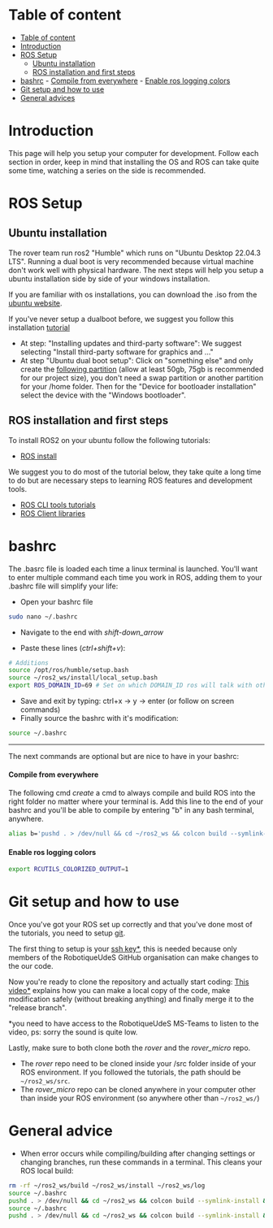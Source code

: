 # Table of content

- [Table of content](#table-of-content)
- [Introduction](#introduction)
- [ROS Setup](#ros-setup)
  - [Ubuntu installation](#ubuntu-installation)
  - [ROS installation and first steps](#ros-installation-and-first-steps)
- [bashrc](#bashrc) - [Compile from everywhere](#compile-from-everywhere) - [Enable ros logging colors](#enable-ros-logging-colors)
- [Git setup and how to use](#git-setup-and-how-to-use)
- [General advices](#general-advices)

# Introduction

This page will help you setup your computer for development. Follow each section in order, keep in mind that installing the OS and ROS can take quite some time, watching a series on the side is recommended.

# ROS Setup

## Ubuntu installation

The rover team run ros2 "Humble" which runs on "Ubuntu Desktop 22.04.3 LTS". Running a dual boot is very recommended because virtual machine don't work well with physical hardware. The next steps will help you setup a ubuntu installation side by side of your windows installation.

If you are familiar with os installations, you can download the .iso from the [ubuntu website](https://ubuntu.com/download/desktop).

If you've never setup a dualboot before, we suggest you follow this installation [tutorial](https://medium.com/linuxforeveryone/how-to-install-ubuntu-20-04-and-dual-boot-alongside-windows-10-323a85271a73)

- At step: "Installing updates and third-party software": We suggest selecting "Install third-party software for graphics and ..."
- At step "Ubuntu dual boot setup": Click on "something else" and only create the [following partition](https://miro.medium.com/v2/resize:fit:720/format:webp/1*NHz494_x-btfTl4tnm0Muw.png) (allow at least 50gb, 75gb is recommended for our project size), you don't need a swap partition or another partition for your /home folder. Then for the "Device for bootloader installation" select the device with the "Windows bootloader".

## ROS installation and first steps

To install ROS2 on your ubuntu follow the following tutorials:

- [ROS install](https://docs.ros.org/en/humble/Installation/Ubuntu-Install-Debians.html)

We suggest you to do most of the tutorial below, they take quite a long time to do but are necessary steps to learning ROS features and development tools.

- [ROS CLI tools tutorials](https://docs.ros.org/en/humble/Tutorials/Beginner-CLI-Tools.html)
- [ROS Client libraries](https://docs.ros.org/en/humble/Tutorials/Beginner-Client-Libraries.html)

# bashrc

The .basrc file is loaded each time a linux terminal is launched. You'll want to enter multiple command each time you work in ROS, adding them to your .bashrc file will simplify your life:

- Open your bashrc file

```bash
sudo nano ~/.bashrc
```

- Navigate to the end with _shift-down_arrow_

- Paste these lines (_ctrl+shift+v_):

```bash
# Additions
source /opt/ros/humble/setup.bash
source ~/ros2_ws/install/local_setup.bash
export ROS_DOMAIN_ID=69 # Set on which DOMAIN_ID ros will talk with other computer, all our computer are set on 69
```

- Save and exit by typing: ctrl+x -> y -> enter (or follow on screen commands)
- Finally source the bashrc with it's modification:

```bash
source ~/.bashrc
```

---

The next commands are optional but are nice to have in your bashrc:

#### Compile from everywhere

The following cmd _create_ a cmd to always compile and build ROS into the right folder no matter where your terminal is. Add this line to the end of your bashrc and you'll be able to compile by entering "b" in any bash terminal, anywhere.

```bash
alias b='pushd . > /dev/null && cd ~/ros2_ws && colcon build --symlink-install && popd > /dev/null'
```

#### Enable ros logging colors

```bash
export RCUTILS_COLORIZED_OUTPUT=1
```

# Git setup and how to use

Once you've got your ROS set up correctly and that you've done most of the tutorials, you need to setup [git](https://git-scm.com/).

The first thing to setup is your [ssh key\*](https://usherbrooke.sharepoint.com/:v:/r/sites/Robotique-UdeS/Documents%20partages/Rover%20-%20G%C3%A9n%C3%A9ral/Tutoriel%20nouveaux/Setup%20ssh%20key.mkv?csf=1&web=1&e=Nlbyax), this is needed because only members of the RobotiqueUdeS GitHub organisation can make changes to the our code.

Now you're ready to clone the repository and actually start coding: [This video\*](https://usherbrooke.sharepoint.com/:v:/r/sites/Robotique-UdeS/Documents%20partages/Rover%20-%20G%C3%A9n%C3%A9ral/Tutoriel%20nouveaux/Comment%20utiliser%20git%20ish.mkv?csf=1&web=1&e=d0ssRe) explains how you can make a local copy of the code, make modification safely (without breaking anything) and finally merge it to the "release branch".

\*you need to have access to the RobotiqueUdeS MS-Teams to listen to the video, ps: sorry the sound is quite low.

Lastly, make sure to both clone both the _rover_ and the _rover_micro_ repo.

- The _rover_ repo need to be cloned inside your /src folder inside of your ROS environment. If you followed the tutorials, the path should be  `~/ros2_ws/src`.
- The _rover_micro_ repo can be cloned anywhere in your computer other than inside your ROS environment (so anywhere other than `~/ros2_ws/`)

# General advice

- When error occurs while compiling/building after changing settings or changing branches, run these commands in a terminal. This cleans your ROS local build:

```bash
rm -rf ~/ros2_ws/build ~/ros2_ws/install ~/ros2_ws/log
source ~/.bashrc
pushd . > /dev/null && cd ~/ros2_ws && colcon build --symlink-install && popd > /dev/null
source ~/.bashrc
pushd . > /dev/null && cd ~/ros2_ws && colcon build --symlink-install && popd > /dev/null
```
